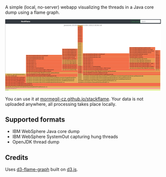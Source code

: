 A simple (local, no-server) webapp visualizing the threads in a Java core dump using a flame graph.

![Flame graph screenshot](screenshot.png)

You can use it at [mormegil-cz.github.io/stackflame](https://mormegil-cz.github.io/stackflame/). Your data is not uploaded anywhere, all processing takes place locally.

Supported formats
-----------------

* IBM WebSphere Java core dump
* IBM WebSphere SystemOut capturing hung threads
* OpenJDK thread dump

Credits
-------

Uses [d3-flame-graph](https://github.com/spiermar/d3-flame-graph) built on [d3.js](https://d3js.org/).
